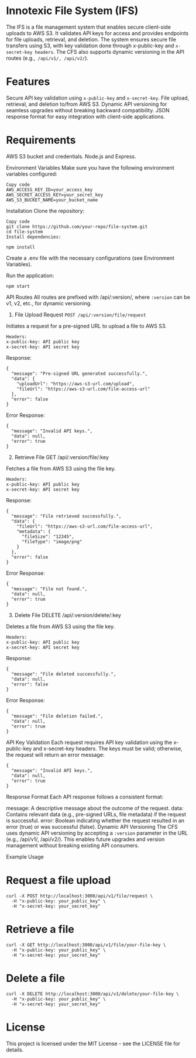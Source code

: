 # Innotexic File System (IFS)

The IFS is a file management system that enables secure client-side uploads to AWS S3. It validates API keys for access and provides endpoints for file uploads, retrieval, and deletion. The system ensures secure file transfers using S3, with key validation done through x-public-key and ```x-secret-key headers```. The CFS also supports dynamic versioning in the API routes (e.g.,``` /api/v1/, /api/v2/```).

# Features
Secure API key validation using ```x-public-key``` and ```x-secret-key```.
File upload, retrieval, and deletion to/from AWS S3.
Dynamic API versioning for seamless upgrades without breaking backward compatibility.
JSON response format for easy integration with client-side applications.

# Requirements
AWS S3 bucket and credentials.
Node.js and Express.

Environment Variables
Make sure you have the following environment variables configured:

```
Copy code
AWS_ACCESS_KEY_ID=your_access_key
AWS_SECRET_ACCESS_KEY=your_secret_key
AWS_S3_BUCKET_NAME=your_bucket_name
```
Installation
Clone the repository:

```
Copy code
git clone https://github.com/your-repo/file-system.git
cd file-system
Install dependencies:

npm install
```
Create a .env file with the necessary configurations (see Environment Variables).

Run the application:
```
npm start
```
API Routes
All routes are prefixed with /api/:version/, where ```:version``` can be v1, v2, etc., for dynamic versioning.

1. File Upload Request
```POST /api/:version/file/request```

Initiates a request for a pre-signed URL to upload a file to AWS S3.
```
Headers:
x-public-key: API public key
x-secret-key: API secret key
```
Response:

```
{
  "message": "Pre-signed URL generated successfully.",
  "data": {
    "uploadUrl": "https://aws-s3-url.com/upload",
    "fileUrl": "https://aws-s3-url.com/file-access-url"
  },
  "error": false
}
```
Error Response:

```
{
  "message": "Invalid API keys.",
  "data": null,
  "error": true
}
```
2. Retrieve File
GET /api/:version/file/:key

Fetches a file from AWS S3 using the file key.
```
Headers:
x-public-key: API public key
x-secret-key: API secret key
```
Response:
```
{
  "message": "File retrieved successfully.",
  "data": {
    "fileUrl": "https://aws-s3-url.com/file-access-url",
    "metadata": {
      "fileSize": "12345",
      "fileType": "image/png"
    }
  },
  "error": false
}
```
Error Response:
```
{
  "message": "File not found.",
  "data": null,
  "error": true
}
```
3. Delete File
DELETE /api/:version/delete/:key

Deletes a file from AWS S3 using the file key.
```
Headers:
x-public-key: API public key
x-secret-key: API secret key
```
Response:
```
{
  "message": "File deleted successfully.",
  "data": null,
  "error": false
}
```
Error Response:
```
{
  "message": "File deletion failed.",
  "data": null,
  "error": true
}
```
API Key Validation
Each request requires API key validation using the x-public-key and x-secret-key headers. The keys must be valid; otherwise, the request will return an error message:

```
{
  "message": "Invalid API keys.",
  "data": null,
  "error": true
}
```
Response Format
Each API response follows a consistent format:

message: A descriptive message about the outcome of the request.
data: Contains relevant data (e.g., pre-signed URLs, file metadata) if the request is successful.
error: Boolean indicating whether the request resulted in an error (true) or was successful (false).
Dynamic API Versioning
The CFS uses dynamic API versioning by accepting a ```:version``` parameter in the URL (e.g., /api/v1/, /api/v2/). This enables future upgrades and version management without breaking existing API consumers.

Example Usage
# Request a file upload
```
curl -X POST http://localhost:3000/api/v1/file/request \
  -H "x-public-key: your_public_key" \
  -H "x-secret-key: your_secret_key"
```
# Retrieve a file
```
curl -X GET http://localhost:3000/api/v1/file/your-file-key \
  -H "x-public-key: your_public_key" \
  -H "x-secret-key: your_secret_key"
```
# Delete a file
```
curl -X DELETE http://localhost:3000/api/v1/delete/your-file-key \
  -H "x-public-key: your_public_key" \
  -H "x-secret-key: your_secret_key"
```
# License
This project is licensed under the MIT License - see the LICENSE file for details.

